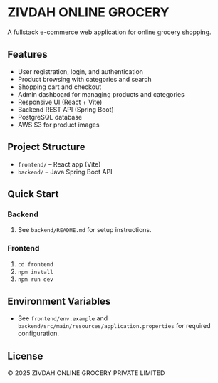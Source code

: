# ZIVDAH ONLINE GROCERY

A fullstack e-commerce web application for online grocery shopping.

## Features
- User registration, login, and authentication
- Product browsing with categories and search
- Shopping cart and checkout
- Admin dashboard for managing products and categories
- Responsive UI (React + Vite)
- Backend REST API (Spring Boot)
- PostgreSQL database
- AWS S3 for product images

## Project Structure
- `frontend/` – React app (Vite)
- `backend/` – Java Spring Boot API

## Quick Start
### Backend
1. See `backend/README.md` for setup instructions.

### Frontend
1. `cd frontend`
2. `npm install`
3. `npm run dev`

## Environment Variables
- See `frontend/env.example` and `backend/src/main/resources/application.properties` for required configuration.

## License
© 2025 ZIVDAH ONLINE GROCERY PRIVATE LIMITED
